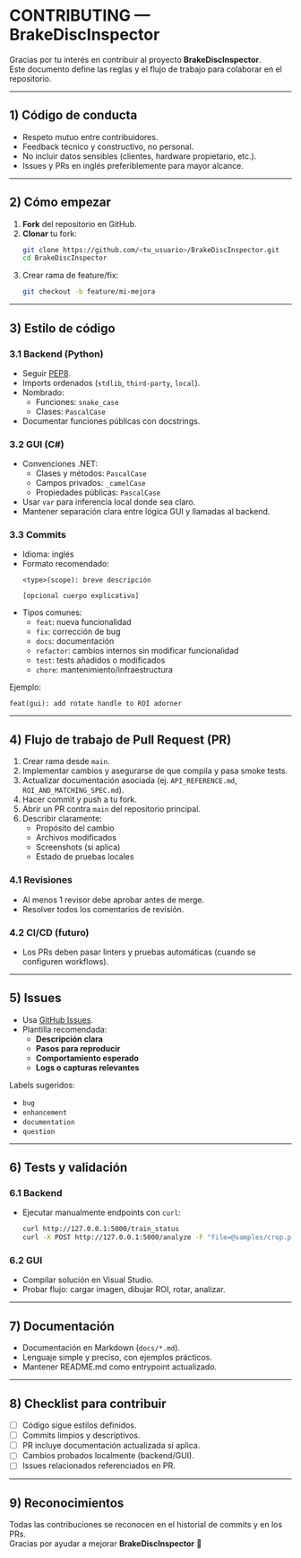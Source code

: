 
# CONTRIBUTING — BrakeDiscInspector

Gracias por tu interés en contribuir al proyecto **BrakeDiscInspector**.  
Este documento define las reglas y el flujo de trabajo para colaborar en el repositorio.

---

## 1) Código de conducta

- Respeto mutuo entre contribuidores.
- Feedback técnico y constructivo, no personal.
- No incluir datos sensibles (clientes, hardware propietario, etc.).
- Issues y PRs en inglés preferiblemente para mayor alcance.

---

## 2) Cómo empezar

1. **Fork** del repositorio en GitHub.  
2. **Clonar** tu fork:
   ```bash
   git clone https://github.com/<tu_usuario>/BrakeDiscInspector.git
   cd BrakeDiscInspector
   ```
3. Crear rama de feature/fix:
   ```bash
   git checkout -b feature/mi-mejora
   ```

---

## 3) Estilo de código

### 3.1 Backend (Python)
- Seguir [PEP8](https://peps.python.org/pep-0008/).
- Imports ordenados (`stdlib`, `third-party`, `local`).
- Nombrado:
  - Funciones: `snake_case`
  - Clases: `PascalCase`
- Documentar funciones públicas con docstrings.

### 3.2 GUI (C#)
- Convenciones .NET:
  - Clases y métodos: `PascalCase`
  - Campos privados: `_camelCase`
  - Propiedades públicas: `PascalCase`
- Usar `var` para inferencia local donde sea claro.
- Mantener separación clara entre lógica GUI y llamadas al backend.

### 3.3 Commits
- Idioma: inglés
- Formato recomendado:
  ```
  <type>(scope): breve descripción

  [opcional cuerpo explicativo]
  ```
- Tipos comunes:
  - `feat`: nueva funcionalidad
  - `fix`: corrección de bug
  - `docs`: documentación
  - `refactor`: cambios internos sin modificar funcionalidad
  - `test`: tests añadidos o modificados
  - `chore`: mantenimiento/infraestructura

Ejemplo:
```
feat(gui): add rotate handle to ROI adorner
```

---

## 4) Flujo de trabajo de Pull Request (PR)

1. Crear rama desde `main`.
2. Implementar cambios y asegurarse de que compila y pasa smoke tests.
3. Actualizar documentación asociada (ej. `API_REFERENCE.md`, `ROI_AND_MATCHING_SPEC.md`).
4. Hacer commit y push a tu fork.
5. Abrir un PR contra `main` del repositorio principal.
6. Describir claramente:
   - Propósito del cambio
   - Archivos modificados
   - Screenshots (si aplica)
   - Estado de pruebas locales

### 4.1 Revisiones
- Al menos 1 revisor debe aprobar antes de merge.
- Resolver todos los comentarios de revisión.

### 4.2 CI/CD (futuro)
- Los PRs deben pasar linters y pruebas automáticas (cuando se configuren workflows).

---

## 5) Issues

- Usa [GitHub Issues](https://github.com/<org>/BrakeDiscInspector/issues).
- Plantilla recomendada:
  - **Descripción clara**
  - **Pasos para reproducir**
  - **Comportamiento esperado**
  - **Logs o capturas relevantes**

Labels sugeridos:
- `bug`
- `enhancement`
- `documentation`
- `question`

---

## 6) Tests y validación

### 6.1 Backend
- Ejecutar manualmente endpoints con `curl`:
  ```bash
  curl http://127.0.0.1:5000/train_status
  curl -X POST http://127.0.0.1:5000/analyze -F "file=@samples/crop.png"
  ```

### 6.2 GUI
- Compilar solución en Visual Studio.
- Probar flujo: cargar imagen, dibujar ROI, rotar, analizar.

---

## 7) Documentación

- Documentación en Markdown (`docs/*.md`).
- Lenguaje simple y preciso, con ejemplos prácticos.
- Mantener README.md como entrypoint actualizado.

---

## 8) Checklist para contribuir

- [ ] Código sigue estilos definidos.
- [ ] Commits limpios y descriptivos.
- [ ] PR incluye documentación actualizada si aplica.
- [ ] Cambios probados localmente (backend/GUI).
- [ ] Issues relacionados referenciados en PR.

---

## 9) Reconocimientos

Todas las contribuciones se reconocen en el historial de commits y en los PRs.  
Gracias por ayudar a mejorar **BrakeDiscInspector** 🚀

